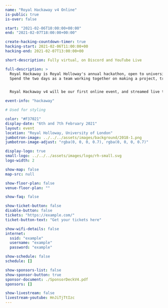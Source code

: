 ```yaml
---
name: "Royal Hackaway v4 Online"
is-public: true
is-over: false

start: "2021-02-06T10:00:00+00:00"
end: "2021-02-07T18:00:00+00:00"

create-hacking-countdown-timer: true
hacking-start: 2021-02-06T11:00:00+00
hacking-end: 2021-02-07T13:00:00+00

short-description: Fully virtual, on Discord and YouTube Live

full-description: >
  Royal Hackaway is Royal Holloway's annual hackathon, open to university students from anywhere around the UK and the world!
  Spend the two days as a team working together on making a project, try out new tech, and meet new people virtually!


  Royal Hackaway v4 will be our first online event, and streamed live to you.

event-info: "hackaway"

# Used for styling

color: "#F37021"
display-date: "6th and 7th February 2021"
layout: event
location: "Royal Holloway, University of London"
jumbotron-image: ../../../assets/images/background/2018-1.png
jumbotron-image-adjust: "rgba(0, 0, 0, 0.7), rgba(0, 0, 0, 0.7)"

display-logo: true
small-logo: ../../../assets/images/logo/rh-small.svg
logo-width: 2

show-map: false
map-src: null

show-floor-plan: false
venue-floor-plan: ""

show-faq: false

show-ticket-button: false
disable-button: false
tickets: "https://example.com/"
ticket-button-text: "Get your tickets here"

show-wifi-details: false
internet:
  ssid: "example"
  username: "example"
  password: "example"

show-schedule: false
schedule: []

show-sponsors-list: false
show-sponsor-button: true
sponsor-document: ./SponsorDeckV4.pdf
sponsors: []

show-livestream: false
livestream-youtube: HnJiTjTtIzc
---
```

